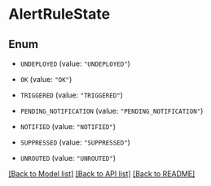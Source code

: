 # AlertRuleState

## Enum


* `UNDEPLOYED` (value: `"UNDEPLOYED"`)

* `OK` (value: `"OK"`)

* `TRIGGERED` (value: `"TRIGGERED"`)

* `PENDING_NOTIFICATION` (value: `"PENDING_NOTIFICATION"`)

* `NOTIFIED` (value: `"NOTIFIED"`)

* `SUPPRESSED` (value: `"SUPPRESSED"`)

* `UNROUTED` (value: `"UNROUTED"`)


[[Back to Model list]](../README.md#documentation-for-models) [[Back to API list]](../README.md#documentation-for-api-endpoints) [[Back to README]](../README.md)


